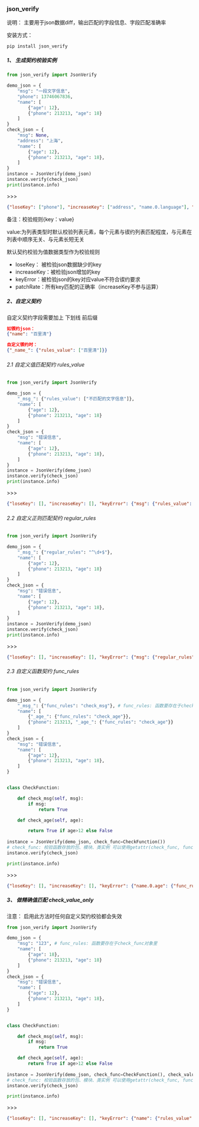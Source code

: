 ### json_verify

说明： 主要用于json数据diff，输出匹配的字段信息、字段匹配准确率

安装方式： 
```shell script
pip install json_verify
```

##### 1、 生成契约校验实例

```python
from json_verify import JsonVerify

demo_json = {
    "msg": "一段文字信息",
    "phone": 13746067836,
    "name": [
        {"age": 12}, 
        {"phone": 213213, "age": 18}
    ]
}
check_json = {
    "msg": None,
    "address": "上海",
    "name": [
        {"age": 12},
        {"phone": 213213, "age": 18},
    ]
}
instance = JsonVerify(demo_json)
instance.verify(check_json)
print(instance.info)
```
\>>>
```json
{"loseKey": ["phone"], "increaseKey": ["address", "name.0.language"], "keyError": {"msg": {"type_rules": ["str"], "check_value": null, "detail": "数据类型错误"}}, "patchRate": "66.67%"}
```

备注：校验规则{key：value}

value:为列表类型时默认校验列表元素，每个元素与锲约列表匹配程度，与元素在列表中顺序无关、与元素长短无关

默认契约校验为值数据类型作为校验规则

- loseKey： 被检验json数据缺少的key
- increaseKey：被检验json增加的key
- keyError：被检验json的key对应value不符合锲约要求
- patchRate：所有key匹配的正确率（increaseKey不参与运算）

##### 2、自定义契约

自定义契约字段需要加上 下划线 前后缀

```json
如锲约json：
{"name": "百里清"}

自定义锲约时：
{"_name_": {"rules_value": ["百里清"]}}
```





###### 2.1 自定义值匹配契约   rules_value

```python
from json_verify import JsonVerify

demo_json = {
    "_msg_": {"rules_value": ["不匹配的文字信息"]},
    "name": [
        {"age": 12}, 
        {"phone": 213213, "age": 18}
    ]
}
check_json = {
    "msg": "错误信息",
    "name": [
        {"age": 12},
        {"phone": 213213, "age": 18},
    ]
}
instance = JsonVerify(demo_json)
instance.verify(check_json)
print(instance.info)
```
\>>>
```json
{"loseKey": [], "increaseKey": [], "keyError": {"msg": {"rules_value": ["不匹配的文字信息"], "check_value": "错误信息", "detail": "期望值与结果值不同"}}, "patchRate": "80.00%"}
```



###### 2.2 自定义正则匹配契约  regular_rules

```python
from json_verify import JsonVerify

demo_json = {
    "_msg_": {"regular_rules": "^\d+$"},
    "name": [
        {"age": 12}, 
        {"phone": 213213, "age": 18}
    ]
}
check_json = {
    "msg": "错误信息",
    "name": [
        {"age": 12},
        {"phone": 213213, "age": 18},
    ]
}
instance = JsonVerify(demo_json)
instance.verify(check_json)
print(instance.info)
```
\>>> 

```json
{"loseKey": [], "increaseKey": [], "keyError": {"msg": {"regular_rules": "^\\d+$", "check_value": "错误信息", "detail": "正则匹配错误"}}, "patchRate": "80.00%"}
```



###### 2.3 自定义函数契约 func_rules

```python
from json_verify import JsonVerify

demo_json = {
    "_msg_": {"func_rules": "check_msg"}, # func_rules: 函数要存在于check_func对象里
    "name": [
        {"_age_": {"func_rules": "check_age"}}, 
        {"phone": 213213, "_age_": {"func_rules": "check_age"}}
    ]
}
check_json = {
    "msg": "错误信息",
    "name": [
        {"age": 12},
        {"phone": 213213, "age": 18},
    ]
}


class CheckFunction:

    def check_msg(self, msg):
        if msg:
            return True

    def check_age(self, age):

        return True if age>12 else False
        
instance = JsonVerify(demo_json, check_func=CheckFunction())
# check_func: 校验函数存放的包、模块、类实例 可以使用getattr(check_func, func_name) 获取的类型
instance.verify(check_json)

print(instance.info)
```

\>>> 

```json
{"loseKey": [], "increaseKey": [], "keyError": {"name.0.age": {"func_rules": "check_age", "check_value": 12, "detail": "值不符合函数校验规则"}}, "patchRate": "80.00%"}
```
##### 3、 做精确值匹配 check_value_only

注意： 启用此方法时任何自定义契约校验都会失效
```python
from json_verify import JsonVerify

demo_json = {
    "msg": "123", # func_rules: 函数要存在于check_func对象里
    "name": [
        {"age": 18}, 
        {"phone": 213213, "age": 18}
    ]
}
check_json = {
    "msg": "错误信息",
    "name": [
        {"age": 12},
        {"phone": 213213, "age": 18},
    ]
}


class CheckFunction:

    def check_msg(self, msg):
        if msg:
            return True

    def check_age(self, age):
        return True if age>12 else False
        
instance = JsonVerify(demo_json, check_func=CheckFunction(), check_value_only=True)
# check_func: 校验函数存放的包、模块、类实例 可以使用getattr(check_func, func_name) 获取的类型
instance.verify(check_json)

print(instance.info)
```
\>>> 
```json
{"loseKey": [], "increaseKey": [], "keyError": {"name": {"rules_value": [[{"age": 18}, {"phone": 213213, "age": 18}]], "check_value": [{"age": 12}, {"phone": 213213, "age": 18}], "detail": "期望值与结果值不同"}, "name.0": {"rules_value": [{"age": 18}, {"phone": 213213, "age": 18}], "check_value": {"age": 12}, "detail": "期望值与结果值不同"}, "name.0.age": {"rules_value": [18], "check_value": 12, "detail": "期望值与结果值不同"}}, "patchRate": "40.00%"}
```



